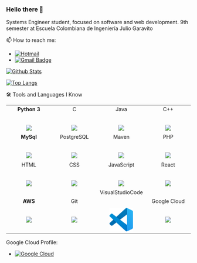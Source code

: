 ### Hello there 👋
Systems Engineer student, focused on software and web development. 9th semester at Escuela Colombiana de Ingeniería Julio Garavito

📫 How to reach me:
* [![Hotmail](https://img.shields.io/badge/Microsoft_Outlook-0078D4?style=for-the-badge&logo=microsoft-outlook&logoColor=white)](mailto:luis.amaya.ort@hotmail.com)
* [![Gmail Badge](https://img.shields.io/badge/-Gmail-c14438?style=flat-square&logo=Gmail&logoColor=white&link=mailto:shuklaraghav321.com)](mailto:luis.amaya.ort@gmail.com)

[![Github Stats](https://github-readme-stats.vercel.app/api?username=luis-amaya&show_icons=true&theme=synthwave)](https://github.com/anuraghazra/github-readme-stats)

[![Top Langs](https://github-readme-stats.vercel.app/api/top-langs/?username=luis-amaya&layout=compact&text_color=daf7dc&bg_color=151515)](https://github.com/anuraghazra/github-readme-stats)

🛠️ Tools and Languages I Know

<p align="left">

<table>
  <tbody>
    <tr valign="top">
      <td width="25%" align="center">
         <span><b>Python 3</b></span><br><br><br>
        <img height="64px" src="https://cdn.svgporn.com/logos/python.svg">
      </td>
      <td width="25%" align="center">
        <span>C</span><br><br><br>
        <img height="64px" src="https://cdn.svgporn.com/logos/c.svg">
      </td>
      <td width="25%" align="center">
        <span>Java</span><br><br><br>
        <img height="64px" src="https://cdn.svgporn.com/logos/java.svg">
      </td>
      <td width="25%" align="center">
        <span>C++</span><br><br><br>
        <img height="64px" src="https://upload.wikimedia.org/wikipedia/commons/thumb/1/18/ISO_C%2B%2B_Logo.svg/306px-ISO_C%2B%2B_Logo.svg.png">
      </td>     
    </tr>
      <td width="25%" align="center">
        <span><b>MySql</b></span><br><br><br>
        <img height="64px" src="https://cdn.svgporn.com/logos/mysql.svg">
      </td>
      <td width="25%" align="center">
        <span>PostgreSQL</span><br><br><br>
        <img height="64px" src="https://cdn.icon-icons.com/icons2/2415/PNG/512/postgresql_plain_wordmark_logo_icon_146390.png">
      </td>
      <td width="25%" align="center">
        <span>Maven</span><br><br><br>
        <img height="64px" src="https://cdn.icon-icons.com/icons2/2107/PNG/512/file_type_maven_icon_130397.png">
      </td>
      <td width="25%" align="center">
        <span>PHP</span><br><br><br>
        <img height="64px" src="https://img.icons8.com/color/144/000000/php.png">
      </td>
    </tr>
          <td width="25%" align="center">
        <span>HTML</span><br><br><br>
        <img height="64px" src="https://cdn.icon-icons.com/icons2/2107/PNG/512/file_type_html_icon_130541.png">
      </td>
    <td width="25%" align="center">
        <span>CSS</span><br><br><br>
        <img height="64px" src="https://cdn.icon-icons.com/icons2/2107/PNG/512/file_type_css_icon_130661.png">
      </td>
    <td width="25%" align="center">
        <span>JavaScript</span><br><br><br>
        <img height="64px" src="https://cdn.svgporn.com/logos/javascript.svg">
      </td>
          <td width="25%" align="center">
        <span>React</span><br><br><br>
        <img height="64px" src="https://cdn.svgporn.com/logos/react.svg">
      </td>
     </tr>
      <td width="25%" align="center">
        <span><b>AWS</b></span><br><br><br>
        <img height="64px" src="https://cdn.icon-icons.com/icons2/2407/PNG/512/aws_icon_146074.png">
      </td>
      <td width="25%" align="center">
        <span>Git</span><br><br><br>
        <img height="64px" src="https://cdn.svgporn.com/logos/git-icon.svg">
      </td>
      <td width="25%" align="center">
        <span>VisualStudioCode</span><br><br><br>
        <img height="64px" src="https://raw.githubusercontent.com/github/explore/80688e429a7d4ef2fca1e82350fe8e3517d3494d/topics/visual-studio-code/visual-studio-code.png">
      </td>
      <td width="25%" align="center">
        <span>Google Cloud</span><br><br><br>
        <img height="64px" src="https://cdn.icon-icons.com/icons2/2699/PNG/512/google_cloud_logo_icon_171058.png">
      </td>
    </tr>
  </tbody>
</table>
</p>

Google Cloud Profile:
* [![Google Cloud](https://img.shields.io/badge/GoogleCloud-%234285F4.svg?style=for-the-badge&logo=google-cloud&logoColor=white)](https://www.cloudskillsboost.google/public_profiles/e1681b2e-320e-4900-9f23-eb791c4d104b?qlcampaign=4p-EDUCR-SKAssociations-CO-25)

<!--
**luis-amaya/luis-amaya** is a ✨ _special_ ✨ repository because its `README.md` (this file) appears on your GitHub profile.

Here are some ideas to get you started:

- 🔭 I’m currently working on ...
- 🌱 I’m currently learning ...
- 👯 I’m looking to collaborate on ...
- 🤔 I’m looking for help with ...
- 💬 Ask me about ...
- 📫 How to reach me: ...
- 😄 Pronouns: ...
- ⚡ Fun fact: ...
-->
